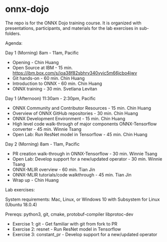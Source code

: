# onnx-dojo

The repo is for the ONNX Dojo training course. It is organized with presentations, participants, and materials for the lab exercises in sub-folders.

Agenda:

Day 1 (Morning) 8am - 11am, Pacific
  - Opening - Chin Huang
  - Open Source at IBM - 15 min. https://ibm.box.com/s/ioa38f82sbhrv340vyic5m66jcbo4jwv
  - Git hands-on - 60 min. Chin Huang
  - Introduction to ONNX - 60 min. Chin Huang
  - ONNX training - 30 min. Svetlana Levitan

Day 1 (Afternoon) 11:30am - 2:30pm, Pacific
  - ONNX Community and Contributor Resources - 15 min. Chin Huang
  - Overview of ONNX GitHub repositories - 30 min. Chin Huang
  - ONNX Development Environment - 15 min. Chin Huang
  - High level code walk-through of major components ONNX-Tensorflow converter - 45 min. Winnie Tsang
  - Open Lab: Run ResNet model in Tensorflow - 45 min. Chin Huang

Day 2 (Morning) 8am - 11am, Pacific
  - PR creation walk-through in ONNX-Tensorflow - 30 min. Winnie Tsang
  - Open Lab: Develop support for a new/updated operator - 30 min. Winnie Tsang
  - ONNX-MLIR overview - 60 min. Tian Jin
  - ONNX-MLIR tutorials/code walkthrough - 45 min. Tian Jin
  - Wrap up - Chin Huang 

Lab exercises:

System requirements: Mac, Linux, or Windows 10 with Subsystem for Linux (Ubuntu 18.0.4)

Prereqs: python3, git, cmake, protobuf-compiler libprotoc-dev

* Exercise 1: git - Get familiar with git from fork to PR
* Exercise 2: resnet - Run ResNet model in Tensorflow
* Exercise 3: constant_pr - Develop support for a new/updated operator 

